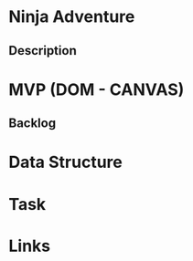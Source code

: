 # Ninja Adventure
## Description

# MVP (DOM - CANVAS)
## Backlog

# Data Structure

# Task

# Links
